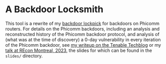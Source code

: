 # A Backdoor Locksmith

This tool is a rewrite of my [backdoor lockpick](https://github.com/oblivia-simplex/backdoor-lockpick) for backdoors
on Phicomm routers. For details on the Phicomm backdoors, including an analysis and reconstructed history of the
Phicomm backdoor protocol, and analysis of (what was at the time of discovery) a 0-day vulnerability in every 
iteration of the Phicomm backdoor, see [my writeup on the Tenable Techblog](https://medium.com/tenable-techblog/a-backdoor-lockpick-d847a83f4496) or my [talk at REcon Montreal, 2023](https://cfp.recon.cx/2023/talk/JBQEMS/), the slides for which can be found in the `slides/` directory.
